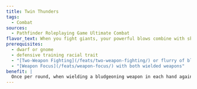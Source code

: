 ```yaml
---
title: Twin Thunders
tags:
  - Combat
sources:
  - Pathfinder Roleplaying Game Ultimate Combat
flavor_text: When you fight giants, your powerful blows combine with skills learned from generations of your people to quickly even the odds.
prerequisites:
  - dwarf or gnome
  - defensive training racial trait
  - "[Two-Weapon Fighting](/feats/two-weapon-fighting/) or flurry of blows class feature"
  - "[Weapon Focus](/feats/weapon-focus/) with both wielded weapons"
benefit: |
  Once per round, when wielding a bludgeoning weapon in each hand against a creature with the giant subtype, if you hit the creature with your off-hand weapon after you hit with your primary weapon, roll the damage dice for your off-hand weapon twice and add the results together before adding any bonuses. Such extra weapon damage dice are not multiplied on a critical hit.
---
```


